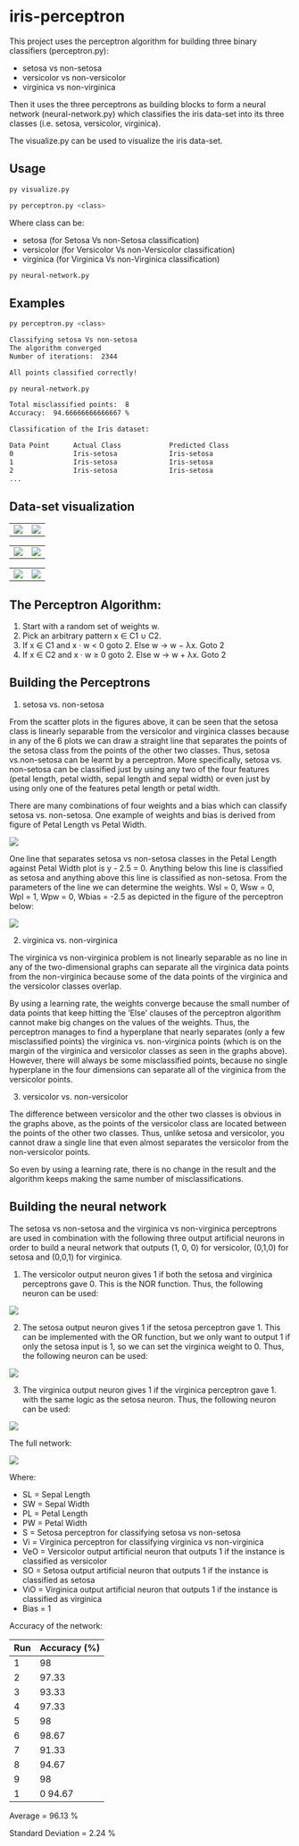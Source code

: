 # iris-perceptron

This project uses the perceptron algorithm for building three binary classifiers (perceptron.py):

- setosa vs non-setosa
- versicolor vs non-versicolor
- virginica vs non-virginica

Then it uses the three perceptrons as building blocks to form a neural network (neural-network.py) which classifies the
iris data-set into its three classes (i.e. setosa, versicolor, virginica).

The visualize.py can be used to visualize the iris data-set.

## Usage

```bash
py visualize.py
```

```bash
py perceptron.py <class>
```

Where class can be:

- setosa (for Setosa Vs non-Setosa classification)
- versicolor (for Versicolor Vs non-Versicolor classification)
- virginica (for Virginica Vs non-Virginica classification)

```bash
py neural-network.py
```

## Examples

```bash
py perceptron.py <class>

Classifying setosa Vs non-setosa
The algorithm converged
Number of iterations:  2344

All points classified correctly!
```

```bash
py neural-network.py

Total misclassified points:  8
Accuracy:  94.66666666666667 %

Classification of the Iris dataset:

Data Point      Actual Class            Predicted Class
0               Iris-setosa             Iris-setosa
1               Iris-setosa             Iris-setosa
2               Iris-setosa             Iris-setosa
...
```

## Data-set visualization

|                                            |                                             |
| ------------------------------------------ | ------------------------------------------- |
| ![](./img/Petal_Length_Vs_Petal_Width.png) | ![](./img/Petal_Length_Vs_Sepal_Length.png) |

|                                            |                                            |
| ------------------------------------------ | ------------------------------------------ |
| ![](./img/Petal_Length_Vs_Sepal_Width.png) | ![](./img/Petal_Width_Vs_Sepal_Length.png) |

|                                           |                                            |
| ----------------------------------------- | ------------------------------------------ |
| ![](./img/Petal_Width_Vs_Sepal_Width.png) | ![](./img/Sepal_Length_Vs_Sepal_Width.png) |

## The Perceptron Algorithm:

1. Start with a random set of weights w.
2. Pick an arbitrary pattern x ∈ C1 ∪ C2.
3. If x ∈ C1 and x · w < 0 goto 2. Else w → w − λx. Goto 2
4. If x ∈ C2 and x · w ≥ 0 goto 2. Else w → w + λx. Goto 2

## Building the Perceptrons

1. setosa vs. non-setosa

From the scatter plots in the figures above, it can be seen that the setosa class is linearly separable from the versicolor
and virginica classes because in any of the 6 plots we can draw a straight line that separates the points of the setosa
class from the points of the other two classes. Thus, setosa vs.non-setosa can be learnt by a perceptron. More
specifically, setosa vs. non-setosa can be classified just by using any two of the four features (petal length, petal
width, sepal length and sepal width) or even just by using only one of the features petal length or petal width.

There are many combinations of four weights and a bias which can classify setosa vs. non-setosa.
One example of weights and bias is derived from figure of Petal Length vs Petal Width.

![](./img/Setosa_vs_non-setosa.png)

One line that separates setosa vs non-setosa classes in the Petal Length against Petal Width plot
is y - 2.5 = 0. Anything below this line is classified as setosa and anything above this line is
classified as non-setosa. From the parameters of the line we can determine the weights. Wsl = 0,
Wsw = 0, Wpl = 1, Wpw = 0, Wbias = -2.5 as depicted in the figure of the perceptron below:

![](./img/Setosa_perceptron.png)

2. virginica vs. non-virginica

The virginica vs non-virginica problem is not linearly separable as no line in any of the two-dimensional graphs can
separate all the virginica data points from the non-virginica because some of the data points of the virginica and the
versicolor classes overlap.

By using a learning rate, the weights converge because the small number of data points that keep hitting the ’Else’
clauses of the perceptron algorithm cannot make big changes on the values of the weights. Thus, the perceptron manages 
to find a hyperplane that nearly separates (only a few misclassified points) the virginica vs. non-virginica points 
(which is on the margin of the virginica and versicolor classes as seen in the graphs above). However, there will always 
be some misclassified points, because no single hyperplane in the four dimensions can separate all of the virginica from
the versicolor points.

3. versicolor vs. non-versicolor

The difference between versicolor and the other two classes is obvious in the graphs above, as the points of the 
versicolor class are located between the points of the other two classes. Thus, unlike setosa and versicolor, you 
cannot draw a single line that even almost separates the versicolor from the non-versicolor points.

So even by using a learning rate, there is no change in the result and the algorithm keeps making the same number of 
misclassifications.

## Building the neural network

The setosa vs non-setosa and the virginica vs non-virginica perceptrons are used in combination with the following
three output artificial neurons in order to build a neural network that outputs (1, 0, 0) for versicolor, (0,1,0) for
setosa and (0,0,1) for virginica.

1. The versicolor output neuron gives 1 if both the setosa and virginica perceptrons gave 0. This is the NOR function.
   Thus, the following neuron can be used:

![](./img/Versicolor_output_neuron.png)

2. The setosa output neuron gives 1 if the setosa perceptron gave 1. This can be implemented with the OR function, but
   we only want to output 1 if only the setosa input is 1, so we can set the virginica weight to 0. Thus, the following
   neuron can be used:

![](./img/Setosa_output_neuron.png)

3. The virginica output neuron gives 1 if the virginica perceptron gave 1. with the same logic as the setosa neuron.
   Thus, the following neuron can be used:

![](./img/Virginica_output_neuron.png)


The full network:

![](./img/Neural_network.png)

Where:
- SL = Sepal Length
- SW = Sepal Width
- PL = Petal Length
- PW = Petal Width
- S = Setosa perceptron for classifying setosa vs non-setosa
- Vi = Virginica perceptron for classifying virginica vs non-virginica
- VeO = Versicolor output artificial neuron that outputs 1 if the instance is classified as
versicolor
- SO = Setosa output artificial neuron that outputs 1 if the instance is classified as setosa
- ViO = Virginica output artificial neuron that outputs 1 if the instance is classified as
virginica
- Bias = 1

Accuracy of the network:

| Run | Accuracy (%) |
|-----|--------------|
| 1   | 98           |
| 2   | 97.33        |
| 3   | 93.33        |
| 4   | 97.33        |
| 5   | 98           |
| 6   | 98.67        |
| 7   | 91.33        |
| 8   | 94.67        |
| 9   | 98           |
| 1   | 0 94.67      |

Average = 96.13 %

Standard Deviation = 2.24 %